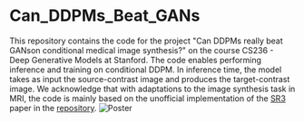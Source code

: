 # Can_DDPMs_Beat_GANs
This repository contains the code for the project "Can DDPMs really beat GANson conditional medical image synthesis?" on the course CS236 - Deep Generative Models at Stanford. The code enables performing inference and training on conditional DDPM. In inference time, the model takes as input the source-contrast image and produces the target-contrast image. We acknowledge that with adaptations to the image synthesis task in MRI, the code is mainly based on the unofficial implementation of the [SR3](https://arxiv.org/pdf/2104.07636.pdf) paper in the [repository](https://github.com/Janspiry/Image-Super-Resolution-via-Iterative-Refinement).
![Poster](https://github.com/RidvanYesiloglu/Can_DDPMs_beat_GANs/blob/main/poster_presentation.png)


